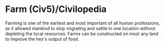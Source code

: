 # Farm (Civ5)/Civilopedia

Farming is one of the earliest and most important of all human professions, as it allowed mankind to stop migrating and settle in one location without depleting the local resources. Farms can be constructed on most any land to improve the hex's output of food.